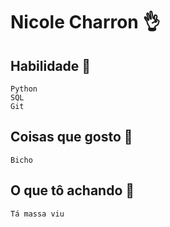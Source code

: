 # Nicole Charron :ok_hand:

## Habilidade :pencil:
    Python
    SQL
    Git

## Coisas que gosto :bug:
    Bicho

## O que tô achando :truck:
    Tá massa viu
